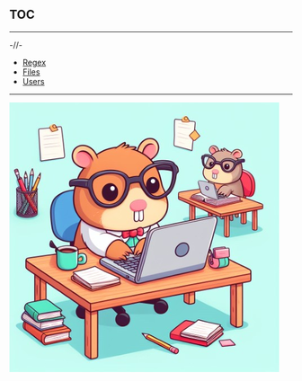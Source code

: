 ## TOC



------------------------------------------------------------------
-//-
- [Regex](regEX/README.md)
- [Files](X-Files/README.md)
- [Users](usrs/README.md)

-------------------------------------------------------------------

![](pik4a2.jfif)
